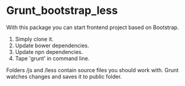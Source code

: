 Grunt_bootstrap_less
====================
With this package you can start frontend project based on Bootstrap. 
1. Simply clone it. 
2. Update bower dependencies.
3. Update npn dependencies.
4. Tape 'grunt' in command line.

Folders /js and /less contain source files you should work with. Grunt watches changes and saves it to public folder. 
